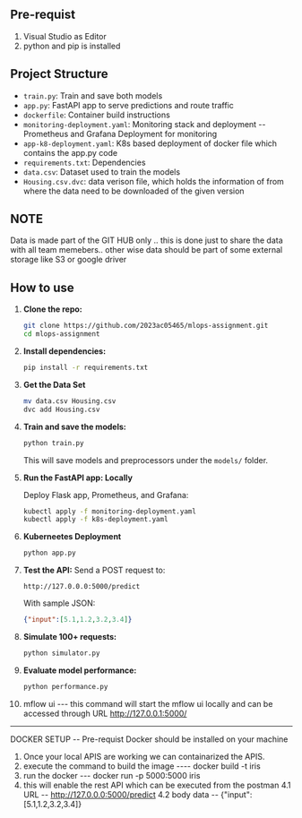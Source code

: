 ## Pre-requist 
1. Visual Studio as Editor
2. python and pip is installed

## Project Structure
* `train.py`: Train and save both models
* `app.py`: FastAPI app to serve predictions and route traffic
* `dockerfile`:  Container build instructions
* `monitoring-deployment.yaml`: Monitoring stack and deployment --Prometheus and Grafana Deployment for monitoring
* `app-k8-deployment.yaml`: K8s based deployment of docker file which contains the app.py code
* `requirements.txt`: Dependencies
* `data.csv`: Dataset used to train the models
* `Housing.csv.dvc`: data verison file, which holds the information of from where the data need to be downloaded of the given version
## NOTE
Data is made part of the GIT HUB only .. this is done just to share the data with all team memebers.. other wise data should be part of some external storage like S3 or google driver


## How to use

1. **Clone the repo:**

   ```bash
   git clone https://github.com/2023ac05465/mlops-assignment.git
   cd mlops-assignment
   ```

2. **Install dependencies:**

   ```bash
   pip install -r requirements.txt
   ```
3. **Get the Data Set**
   ```bash
   mv data.csv Housing.csv
   dvc add Housing.csv
   ```
   
4. **Train and save the models:**

   ```bash
   python train.py
   ```
   This will save models and preprocessors under the `models/` folder.

4. **Run the FastAPI app: Locally**
   
   Deploy Flask app, Prometheus, and Grafana:
   ```bash
   kubectl apply -f monitoring-deployment.yaml
   kubectl apply -f k8s-deployment.yaml
   ```
6. **Kuberneetes Deployment**

   ```bash
   python app.py
   ```

7. **Test the API:**
   Send a POST request to:

   ```
   http://127.0.0.0:5000/predict
   ```

   With sample JSON:

   ```json
   {"input":[5.1,1.2,3.2,3.4]}
   ```

6. **Simulate 100+ requests:**

   ```bash
   python simulator.py
   ```

7. **Evaluate model performance:**

   ```bash
   python performance.py
   ```
   
8. mflow ui  --- this command will start the mflow ui locally and can be accessed through URL http://127.0.0.1:5000/

---
DOCKER SETUP -- Pre-requist Docker should be installed on your machine

1. Once your local APIS are working we can containarized the APIS.
2. execute the command to build the image ----  docker build -t iris
3. run the docker ---    docker run -p 5000:5000 iris
4. this will enable the rest API which can be executed from the postman
   4.1 URL -- http://127.0.0.0:5000/predict
   4.2  body data --  {"input":[5.1,1.2,3.2,3.4]}
